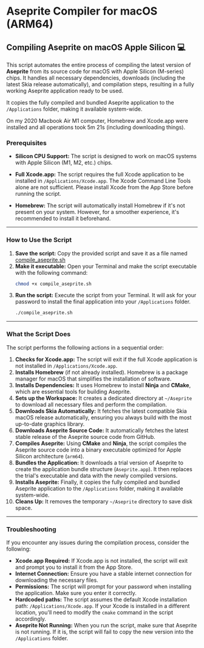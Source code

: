 # Aseprite Compiler for macOS (ARM64) 

## Compiling Aseprite on macOS Apple Silicon 💻

This script automates the entire process of compiling the latest version of **Aseprite** from its source code for macOS with Apple Silicon (M-series) chips. It handles all necessary dependencies, downloads (including the latest Skia release automatically), and compilation steps, resulting in a fully working Aseprite application ready to be used.

It copies the fully compiled and bundled Aseprite application to the `/Applications` folder, making it available system-wide.

On my 2020 Macbook Air M1 computer, Homebrew and Xcode.app were installed and all operations took 5m 21s (including downloading things).

### Prerequisites

  *  **Silicon CPU Support:** The script is designed to work on macOS systems with Apple Silicon (M1, M2, etc.) chips.

  * **Full Xcode.app:** The script requires the full Xcode application to be installed in `/Applications/Xcode.app`. The Xcode Command Line Tools alone are not sufficient. Please install Xcode from the App Store before running the script.

  * **Homebrew:** The script will automatically install Homebrew if it's not present on your system. However, for a smoother experience, it's recommended to install it beforehand.

-----

### How to Use the Script

1.  **Save the script:** Copy the provided script and save it as a file named [compile_aseprite.sh](https://raw.githubusercontent.com/mesutschwarz/AsepriteCompiler/refs/heads/main/compile_aseprite.sh)
2.  **Make it executable:** Open your Terminal and make the script executable with the following command:
    ```bash
    chmod +x compile_aseprite.sh
    ```
3.  **Run the script:** Execute the script from your Terminal. It will ask for your password to install the final application into your `/Applications` folder.
    ```bash
    ./compile_aseprite.sh
    ```

-----

### What the Script Does

The script performs the following actions in a sequential order:

1.  **Checks for Xcode.app:** The script will exit if the full Xcode application is not installed in `/Applications/Xcode.app`.
2.  **Installs Homebrew** (if not already installed). Homebrew is a package manager for macOS that simplifies the installation of software.
3.  **Installs Dependencies:** It uses Homebrew to install **Ninja** and **CMake**, which are essential tools for building Aseprite.
4.  **Sets up the Workspace:** It creates a dedicated directory at `~/Aseprite` to download all necessary files and perform the compilation.
5.  **Downloads Skia Automatically:** It fetches the latest compatible Skia macOS release automatically, ensuring you always build with the most up-to-date graphics library.
6.  **Downloads Aseprite Source Code:** It automatically fetches the latest stable release of the Aseprite source code from GitHub.
7.  **Compiles Aseprite:** Using **CMake** and **Ninja**, the script compiles the Aseprite source code into a binary executable optimized for Apple Silicon architecture (`arm64`).
8.  **Bundles the Application:** It downloads a trial version of Aseprite to create the application bundle structure (`Aseprite.app`). It then replaces the trial's executable and data with the newly compiled versions.
9.  **Installs Aseprite:** Finally, it copies the fully compiled and bundled Aseprite application to the `/Applications` folder, making it available system-wide.
10.  **Cleans Up:** It removes the temporary `~/Aseprite` directory to save disk space.

-----

### Troubleshooting

If you encounter any issues during the compilation process, consider the following:

  * **Xcode.app Required:** If Xcode.app is not installed, the script will exit and prompt you to install it from the App Store.
  * **Internet Connection:** Ensure you have a stable internet connection for downloading the necessary files.
  * **Permissions:** The script will prompt for your password when installing the application. Make sure you enter it correctly.
  * **Hardcoded paths:** The script assumes the default Xcode installation path: `/Applications/Xcode.app`. If your Xcode is installed in a different location, you'll need to modify the `cmake` command in the script accordingly.
  * **Aseprite Not Running:** When you run the script, make sure that Aseprite is not running. If it is, the script will fail to copy the new version into the `/Applications` folder.